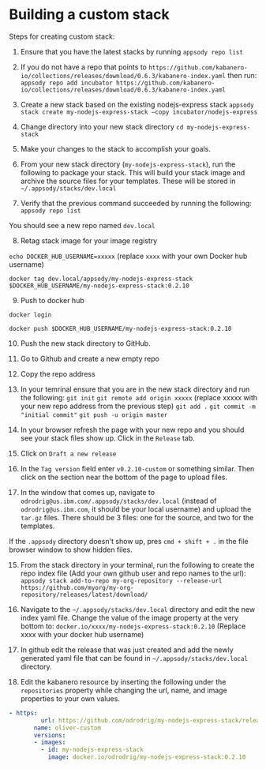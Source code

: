 # Building a custom stack

Steps for creating custom stack:

1. Ensure that you have the latest stacks by running
  `appsody repo list`

2. If you do not have a repo that points to `https://github.com/kabanero-io/collections/releases/download/0.6.3/kabanero-index.yaml` then run:
  `appsody repo add incubator https://github.com/kabanero-io/collections/releases/download/0.6.3/kabanero-index.yaml`

3. Create a new stack based on the existing nodejs-express stack
  `appsody stack create my-nodejs-express-stack —copy incubator/nodejs-express`

4. Change directory into your new stack directory
  `cd my-nodejs-express-stack`

5. Make your changes to the stack to accomplish your goals.

6. From your new stack directory (`my-nodejs-express-stack`), run the following to package your stack. This will build your stack image and archive the source files for your templates. These will be stored in `~/.appsody/stacks/dev.local`

7. Verify that the previous command succeeded by running the following:
  `appsody repo list`

  You should see a new repo named `dev.local`

8. Retag stack image for your image registry

`echo DOCKER_HUB_USERNAME=xxxxx` (replace `xxxx` with your own Docker hub username)

`docker tag dev.local/appsody/my-nodejs-express-stack $DOCKER_HUB_USERNAME/my-nodejs-express-stack:0.2.10`

9. Push to docker hub

`docker login`

`docker push $DOCKER_HUB_USERNAME/my-nodejs-express-stack:0.2.10`

10. Push the new stack directory to GitHub.

   1. Go to Github and create a new empty repo

   2. Copy the repo address

   3. In your temrinal ensure that you are in the new stack directory and run the following:
   `git init`
   `git remote add origin xxxxx` (replace xxxxx with your new repo address from the previous step)
   `git add .`
   `git commit -m "initial commit"`
   `git push -u origin master`

11. In your browser refresh the page with your new repo and you should see your stack files show up. Click in the `Release` tab.

12. Click on `Draft a new release`

13. In the `Tag version` field enter `v0.2.10-custom` or something similar. Then click on the section near the bottom of the page to upload files.

14. In the window that comes up, navigate to `odrodrig@us.ibm.com/.appsody/stacks/dev.local` (instead of `odrodrig@us.ibm.com`, it should be your local username) and upload the `tar.gz` files. There should be 3 files: one for the source, and two for the templates. 

If the `.appsody` directory doesn't show up, pres `cmd + shift + .` in the file browser window to show hidden files.

15. From the stack directory in your terminal, run the following to create the repo index file (Add your own github user and repo names to the url):
`appsody stack add-to-repo my-org-repository --release-url https://github.com/myorg/my-org-repository/releases/latest/download/`

16. Navigate to the `~/.appsody/stacks/dev.local` directory and edit the new index yaml file. Change the value of the image property at the very bottom to:
`docker.io/xxxx/my-nodejs-express-stack:0.2.10` (Replace xxxx with your docker hub username)

17. In github edit the release that was just created and add the newly generated yaml file that can be found in `~/.appsody/stacks/dev.local` directory. 

18. Edit the kabanero resource by inserting the following under the `repositories` property while changing the url, name, and image properties to your own values.

```yaml
- https:
         url: https://github.com/odrodrig/my-nodejs-express-stack/releases/download/v0.2.10-custom/odrodrig-custom-index.yaml
       name: oliver-custom
       versions:
       - images:
         - id: my-nodejs-express-stack
           image: docker.io/odrodrig/my-nodejs-express-stack:0.2.10
```

